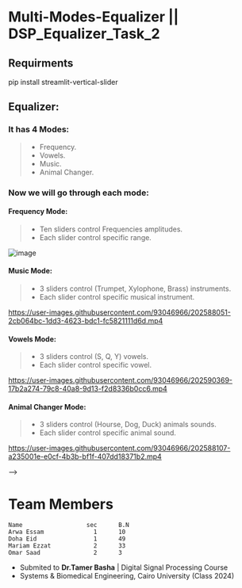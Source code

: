 # Multi-Modes-Equalizer || DSP_Equalizer_Task_2

## Requirments
pip install streamlit-vertical-slider


## Equalizer:
### It has 4 Modes:
>- Frequency.
>- Vowels.
>- Music.
>- Animal Changer.

### Now we will go through each mode:
#### Frequency Mode:
>- Ten sliders control Frequencies amplitudes.
>- Each slider control specific range.

![image](https://user-images.githubusercontent.com/93046966/202571785-c59beaa6-1f46-404c-893f-1a4602f58f71.png)

#### Music Mode:
>- 3 sliders control (Trumpet, Xylophone, Brass) instruments.
>- Each slider control specific musical instrument.




https://user-images.githubusercontent.com/93046966/202588051-2cb064bc-1dd3-4623-bdc1-fc5821111d6d.mp4


#### Vowels Mode:
>- 3 sliders control (S, Q, Y) vowels.
>- Each slider control specific vowel.


https://user-images.githubusercontent.com/93046966/202590369-17b2a274-79c8-40a8-9d13-f2d8336b0cc6.mp4


#### Animal Changer Mode:
>- 3 sliders control (Hourse, Dog, Duck) animals sounds.
>- Each slider control specific animal sound.



https://user-images.githubusercontent.com/93046966/202588107-a235001e-e0cf-4b3b-bf1f-407dd18371b2.mp4

-->
 
 # Team Members
    Name                  sec      B.N
    Arwa Essam              1      10
    Doha Eid                1      49
    Mariam Ezzat            2      33
    Omar Saad               2      3
    
- Submited to **Dr.Tamer Basha** | Digital Signal Processing Course
- Systems & Biomedical Engineering, Cairo University (Class 2024)
